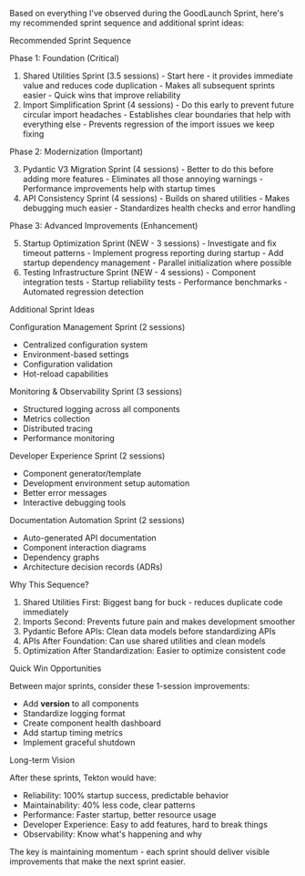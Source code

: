 Based on everything I've observed during the GoodLaunch Sprint, here's my recommended sprint sequence
  and additional sprint ideas:

  Recommended Sprint Sequence

  Phase 1: Foundation (Critical)

  1. Shared Utilities Sprint (3.5 sessions)
    - Start here - it provides immediate value and reduces code duplication
    - Makes all subsequent sprints easier
    - Quick wins that improve reliability
  2. Import Simplification Sprint (4 sessions)
    - Do this early to prevent future circular import headaches
    - Establishes clear boundaries that help with everything else
    - Prevents regression of the import issues we keep fixing

  Phase 2: Modernization (Important)

  3. Pydantic V3 Migration Sprint (4 sessions)
    - Better to do this before adding more features
    - Eliminates all those annoying warnings
    - Performance improvements help with startup times
  4. API Consistency Sprint (4 sessions)
    - Builds on shared utilities
    - Makes debugging much easier
    - Standardizes health checks and error handling

  Phase 3: Advanced Improvements (Enhancement)

  5. Startup Optimization Sprint (NEW - 3 sessions)
    - Investigate and fix timeout patterns
    - Implement progress reporting during startup
    - Add startup dependency management
    - Parallel initialization where possible
  6. Testing Infrastructure Sprint (NEW - 4 sessions)
    - Component integration tests
    - Startup reliability tests
    - Performance benchmarks
    - Automated regression detection

  Additional Sprint Ideas

  Configuration Management Sprint (2 sessions)

  - Centralized configuration system
  - Environment-based settings
  - Configuration validation
  - Hot-reload capabilities

  Monitoring & Observability Sprint (3 sessions)

  - Structured logging across all components
  - Metrics collection
  - Distributed tracing
  - Performance monitoring

  Developer Experience Sprint (2 sessions)

  - Component generator/template
  - Development environment setup automation
  - Better error messages
  - Interactive debugging tools

  Documentation Automation Sprint (2 sessions)

  - Auto-generated API documentation
  - Component interaction diagrams
  - Dependency graphs
  - Architecture decision records (ADRs)

  Why This Sequence?

  1. Shared Utilities First: Biggest bang for buck - reduces duplicate code immediately
  2. Imports Second: Prevents future pain and makes development smoother
  3. Pydantic Before APIs: Clean data models before standardizing APIs
  4. APIs After Foundation: Can use shared utilities and clean models
  5. Optimization After Standardization: Easier to optimize consistent code

  Quick Win Opportunities

  Between major sprints, consider these 1-session improvements:
  - Add __version__ to all components
  - Standardize logging format
  - Create component health dashboard
  - Add startup timing metrics
  - Implement graceful shutdown

  Long-term Vision

  After these sprints, Tekton would have:
  - Reliability: 100% startup success, predictable behavior
  - Maintainability: 40% less code, clear patterns
  - Performance: Faster startup, better resource usage
  - Developer Experience: Easy to add features, hard to break things
  - Observability: Know what's happening and why

  The key is maintaining momentum - each sprint should deliver visible improvements that make the next
  sprint easier.


